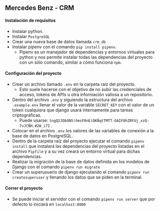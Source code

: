 ## Mercedes Benz - CRM

#### Instalación de requisitos
- Instalar python.
- Instalar `PostgreSQL`
- Crear una nueva base de datos llamada `crm_db`
- Instalar pipenv con el comando `pip install pipenv`.
  - Pipenv es un manejador de dependencias y entornos virtuales para python y nos permite instalar todas las dependencias del proyecto con un sólo comando, similar a cómo funciona `npm`.

#### Configuración del proyecto
- Crear un archivo llamado `.env` en la carpeta raíz del proyecto.
  - Esto suele hacerse con el objetivo de no subir las credenciales de acceso, tokens de APIs u otra información valiosa a un repositorio.
- Dentro del archivo `.env` y siguiendo la estructura del archivo `.example.env` llenar el valor de la variable `SECRET_KEY` con el valor de un token cualquiera que django usará internamente para tareas criptográficas.
  - Puede usarse: `tngQ2JDbON5!ñmsFRnE(OKÑqtTMTT-OAIF0hZRFUj_xzQ-7vJCÑH.#2W_i7I` .
- Colocar en el archivo `.env` los valores de las variables de conexión a la base de datos en PostgreSQL.
- Dentro de la carpeta raíz del proyecto ejecutar el comando `pipenv install` que instalará las dependencias del proyecto listadas en el archivo `Pipfile` y a su vez creará un entorno virtual para dichas dependencias.
- Realizar la migración de la base de datos definida en los modelos de Django con el comando `pipenv run migrate`
- Crear un superusuario de django ejecutando el comando `pipenv run createsuperuser` y llenando los datos que se piden en la terminal.

#### Correr el proyecto
- Se puede iniciar el servidor con el comando `pipenv run server` que por defecto lo iniciará en `localhost:8000`